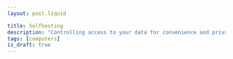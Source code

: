 ```yaml
---
layout: post.liquid

title: Selfhosting
description: "Controlling access to your data for convenience and privacy."
tags: [computers]
is_draft: true
---
```


